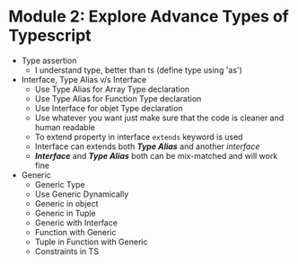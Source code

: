 # Module 2: Explore Advance Types of Typescript

- Type assertion
    - I understand type, better than ts (define type using 'as')
- Interface, Type Alias v/s Interface
    - Use Type Alias for Array Type declaration
    - Use Type Alias for Function Type declaration
    - Use Interface for objet Type declaration
    - Use whatever you want just make sure that the code is cleaner and human readable
    - To extend property in interface <code>extends</code> keyword is used
    - Interface can extends both ***Type Alias*** and another *interface*
    - ***Interface*** and ***Type Alias*** both can be mix-matched and will work fine
- Generic
    - Generic Type
    - Use Generic Dynamically
    - Generic in object
    - Generic in Tuple
    - Generic with Interface
    - Function with Generic
    - Tuple in Function with Generic
    - Constraints in TS
    